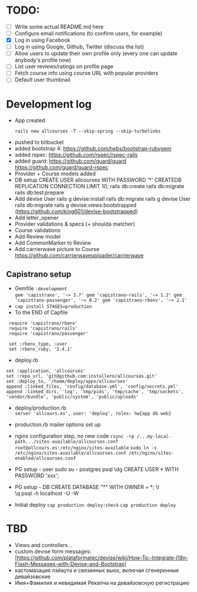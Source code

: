 # TODO:

- [ ] Write some actual README.md here
- [ ] Configure email notifications (to confirm users, for example)
- [x] Log in using Facebook
- [ ] Log in using Google, Github, Twitter (discuss the list)
- [ ] Allow users to update their own profile only (every one can update anybody's profile now)
- [ ] List user reviews/ratings on profile page
- [ ] Fetch course info using course URL with popular providers
- [ ] Default user thumbnail

# Development log

* App created  
  ```
  rails new allcourses -T --skip-spring --skip-turbolinks
  ```  
* pushed to bitbucket
* added bootstrap 4: https://github.com/twbs/bootstrap-rubygem
* added rspec: https://github.com/rspec/rspec-rails
* added guard: https://github.com/guard/guard https://github.com/guard/guard-rspec
* Provider + Course models added
* DB setup
  CREATE USER allcourses WITH PASSWORD '*' CREATEDB REPLICATION CONNECTION LIMIT 10;
  rails db:create
  rails db:migrate
  rails db:test:prepare
* Add devise User
  rails g devise:install
  rails db:migrate
  rails g devise User
  rails db:migrate
  rails g devise:views:bootstrapped (https://github.com/king601/devise-bootstrapped)
* Add letter_opener
* Provider validations & specs (+ shoulda matcher)
* Course validations
* Add Review model
* Add CommonMarker to Review
* Add carrierwave picture to Course
  https://github.com/carrierwaveuploader/carrierwave

## Capistrano setup

* Gemfile `:development`   
  `gem 'capistrano', '~> 3.7'
   gem 'capistrano-rails', '~> 1.2'
   gem 'capistrano-passenger', '~> 0.2'
   gem 'capistrano-rbenv', '~> 2.1'`
* `cap install STAGES=production`
* To the END of Capfile   
 ```
  require 'capistrano/rbenv'
  require 'capistrano/rails'
  require 'capistrano/passenger'
  
  set :rbenv_type, :user
  set :rbenv_ruby, '2.4.1'
  ```
* deploy.rb  
```
set :application, 'allcourses'
set :repo_url, 'git@github.com:installero/allcourses.git'
set :deploy_to, '/home/deploy/apps/allcourses'
append :linked_files, 'config/database.yml', 'config/secrets.yml'
append :linked_dirs, 'log', 'tmp/pids', 'tmp/cache', 'tmp/sockets', 'vendor/bundle', 'public/system', 'public/uploads'
```
* deploy/production.rb  
  `server 'allcours.es', user: 'deploy', roles: %w{app db web}`
* production.rb mailer options set up
* nginx configuration step, no new code
  `rsync -rp /...my-local-path.../sites-available/allcourses.conf root@allcours.es:/etc/nginx/sites-available`
  `sudo ln -s /etc/nginx/sites-available/allcourses.conf /etc/nginx/sites-enabled/allcourses.conf`
* PG setup - user
  sudo su - postgres
  psql
  \dg
  CREATE USER * WITH PASSWORD 'xxx';
    	
* PG setup - DB
  CREATE DATABASE "*" WITH OWNER = *;
  \l  
  \q
  psql -h localhost -U <user> -W <dbname>

* Initial deploy
  `cap production deploy:check`
  `cap production deploy`
   
  
# TBD

- Views and controllers...
- custom devise form messages:  
  [https://github.com/plataformatec/devise/wiki/How-To:-Integrate-I18n-Flash-Messages-with-Devise-and-Bootstrap]
- кастомазация лэйаута и связанных вьюх, включая сгенеренные девайзовские
- Имя+Фамилия и невидимая Рекапча на девайзовскую регистрацию

